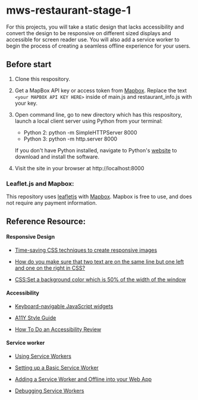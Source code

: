 # mws-restaurant-stage-1

For this projects, you will take a static design that lacks accessibility and convert the design to be responsive on different sized displays and accessible for screen reader use. You will also add a service worker to begin the process of creating a seamless offline experience for your users.

## Before start 

1. Clone this respository.

2. Get a MapBox API key or access token from [Mapbox](https://www.mapbox.com/). Replace the text `<your MAPBOX API KEY HERE>` inside of main.js and restaurant_info.js with your key.

3. Open command line, go to new directory which has this respository, launch a local client server using Python from your terminal: 

    * Python 2: python -m SimpleHTTPServer 8000 
    * Python 3: python -m http.server 8000

     If you don't have Python installed, navigate to Python's [website](https://www.python.org/) to download and install the software.

4. Visit the site in your browser at http://localhost:8000


### Leaflet.js and Mapbox:

This repository uses [leafletjs](https://leafletjs.com/) with [Mapbox](https://www.mapbox.com/). Mapbox is free to use, and does not require any payment information. 

## Reference Resource:
  
  #### Responsive Design
  
  * [Time-saving CSS techniques to create responsive images](https://medium.freecodecamp.org/time-saving-css-techniques-to-create-responsive-images-ebb1e84f90d5)
  
  * [How do you make sure that two text are on the same line but one left and one on the right in CSS?](https://www.quora.com/How-do-you-make-sure-that-two-text-are-on-the-same-line-but-one-left-and-one-on-the-right-in-CSS)
  
  * [CSS:Set a background color which is 50% of the width of the window](https://stackoverflow.com/questions/8541081/css-set-a-background-color-which-is-50-of-the-width-of-the-window)
  
  #### Accessibility
  * [Keyboard-navigable JavaScript widgets](https://developer.mozilla.org/en-US/docs/Web/Accessibility/Keyboard-navigable_JavaScript_widgets)
  
  * [A11Y Style Guide](http://a11y-style-guide.com/style-guide/)
  
  * [How To Do an Accessibility Review](https://developers.google.com/web/fundamentals/accessibility/how-to-review)
  
  #### Service worker
  
  * [Using Service Workers](https://developer.mozilla.org/en-US/docs/Web/API/Service_Worker_API/Using_Service_Workers)
  
  * [Setting up a Basic Service Worker](https://bitsofco.de/setting-up-a-basic-service-worker/)
  
  * [Adding a Service Worker and Offline into your Web App](https://developers.google.com/web/fundamentals/codelabs/offline/?authuser=1#overview)
  
  * [Debugging Service Workers](https://developers.google.com/web/fundamentals/codelabs/debugging-service-workers/?authuser=1#introduction)

